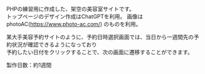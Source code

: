 PHPの練習用に作成した、架空の美容室サイトです。  
トップページのデザイン作成はChatGPTを利用。
画像はphotoAC(https://www.photo-ac.com/)  のものを利用。

某大手美容予約サイトのように、予約日時選択画面では、当日から一週間先の予約状況が確認できるようになっており  
予約したい日付をクリックすることで、次の画面に遷移することができます。

製作日数：約1週間
